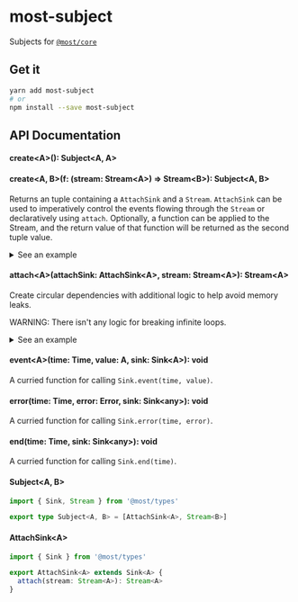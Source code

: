 # most-subject

Subjects for [`@most/core`](https://github.com/mostjs/core)

## Get it
```sh
yarn add most-subject
# or
npm install --save most-subject
```

## API Documentation

#### create\<A\>(): Subject\<A, A\>
#### create\<A, B\>(f: (stream: Stream\<A\>) =\> Stream\<B\>): Subject\<A, B\>

Returns an tuple containing a `AttachSink` and a `Stream`. `AttachSink` can be
used to imperatively control the events flowing through the `Stream` or
declaratively using `attach`. Optionally, a function can be applied to the Stream, 
and the return value of that function will be returned as the second tuple value.

<details>
  <summary>See an example</summary>
  
```typescript
import { create, event } from 'most-subject'
import { runEffects, tap } from '@most/core'
import { newDefaultScheduler, currentTime } from '@most/scheduler'

// Create a new `Scheduler` for use in our application.
// Usually, you will want to only have one Scheduler, and it should be shared 
// across your application
const scheduler = newDefaultScheduler()

// Create our sink and our stream.
// NOTE: stream is the resulting value of tap(console.log, stream).
const [ sink, stream ] = create(tap<number>(console.log))

// Pushes events into our stream.
const next = (n: number) => event(currentTime(scheduler), n, sink)

// Activate our stream.
runEffects(stream, scheduler)

// Simulate asynchronous data fetching,
// and then push values into our stream.
Promise.resolve([ 1, 2, 3 ])
 .then(data => data.forEach(next))
```

</details>

#### attach\<A\>(attachSink: AttachSink\<A\>, stream: Stream\<A\>): Stream\<A\>

Create circular dependencies with additional logic to help avoid memory leaks.

WARNING: There isn't any logic for breaking infinite loops.

<details>
  <summary>See an example</summary>

```typescript
import { Stream } from '@most/types'
import { create, attach } from 'most-subject'
import { periodic, scan, take, runEffects, tap } from '@most/core'
import { newDefaultScheduler } from '@most/scheduler'

// Create a new Scheduler for use in our application.
// Usually, you will want to only have one Scheduler, and it should be shared 
// across your application.
const scheduler = newDefaultScheduler()

const [ sink, stream ] = create<number>()

// Listen to our stream.
// It will log 1, 2, and 3.
runEffects(tap(console.log, take(3, stream)), scheduler)

const origin = scan(x => x + 1, 0, periodic(100))

attach(sink, origin)
```

</details>

#### event\<A\>(time: Time, value: A, sink: Sink\<A\>): void

A curried function for calling `Sink.event(time, value)`.

#### error(time: Time, error: Error, sink: Sink\<any\>): void

A curried function for calling `Sink.error(time, error)`.

#### end(time: Time, sink: Sink\<any\>): void

A curried function for calling `Sink.end(time)`.

#### Subject\<A, B\>

```typescript
import { Sink, Stream } from '@most/types'

export type Subject<A, B> = [AttachSink<A>, Stream<B>]
```

#### AttachSink\<A\>

```typescript
import { Sink } from '@most/types'

export AttachSink<A> extends Sink<A> {
  attach(stream: Stream<A>): Stream<A>
}
```
